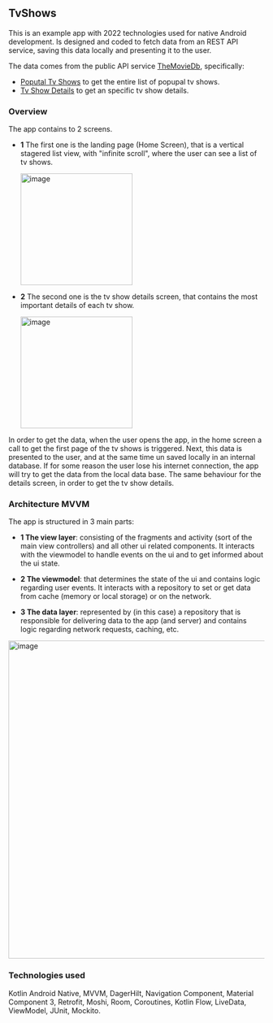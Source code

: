 ## TvShows
This is an example app with 2022 technologies used for native Android development.
Is designed and coded to fetch data from an REST API service, saving this data locally and presenting it to the user.

The data comes from the public API service [TheMovieDb](https://developers.themoviedb.org/3/getting-started/introduction), specifically:
- [Poputal Tv Shows](https://developers.themoviedb.org/3/tv/get-popular-tv-shows) to get the entire list of popupal tv shows.
- [Tv Show Details](https://developers.themoviedb.org/3/tv/get-tv-details) to get an specific tv show details.

### Overview
The app contains to 2 screens. 
- **1** The first one is the landing page (Home Screen), that is a vertical stagered list view, with "infinite scroll", where the user can see a list of tv shows.

     <img width="220" alt="image" src="https://user-images.githubusercontent.com/8594582/173067045-52dcdba9-e64b-4f68-81e6-5d1bbc3e46d8.png">

- **2** The second one is the tv show details screen, that contains the most important details of each tv show.

    <img width="220" alt="image" src="https://user-images.githubusercontent.com/8594582/173067380-8f20229b-3805-4ded-8b4b-1260517d8389.png">


In order to get the data, when the user opens the app, in the home screen a call to get the first page of the tv shows is triggered. Next, this data is presented to the user, and at the same time un saved locally in an internal database. If for some reason the user lose his internet connection, the app will try to get the data from the local data base.
The same behaviour for the details screen, in order to get the tv show details.

### Architecture MVVM
The app is structured in 3 main parts:
- **1 The view layer**: consisting of the fragments and activity (sort of the main view controllers) and all other ui related components. It interacts with the viewmodel to handle events on the ui and to get informed about the ui state.

- **2 The viewmodel**: that determines the state of the ui and contains logic regarding user events. It interacts with a repository to set or get data from cache (memory or local storage) or on the network.

- **3 The data layer**: represented by (in this case) a repository that is responsible for delivering data to the app (and server) and contains logic regarding network requests, caching, etc.

<img width="626" alt="image" src="https://user-images.githubusercontent.com/8594582/173066355-1e3d90b4-a771-493e-afa3-f6c6f32ab829.png">


### Technologies used

Kotlin Android Native, MVVM, DagerHilt, Navigation Component, Material Component 3, Retrofit, Moshi, Room, Coroutines, Kotlin Flow, LiveData, ViewModel, JUnit, Mockito.


